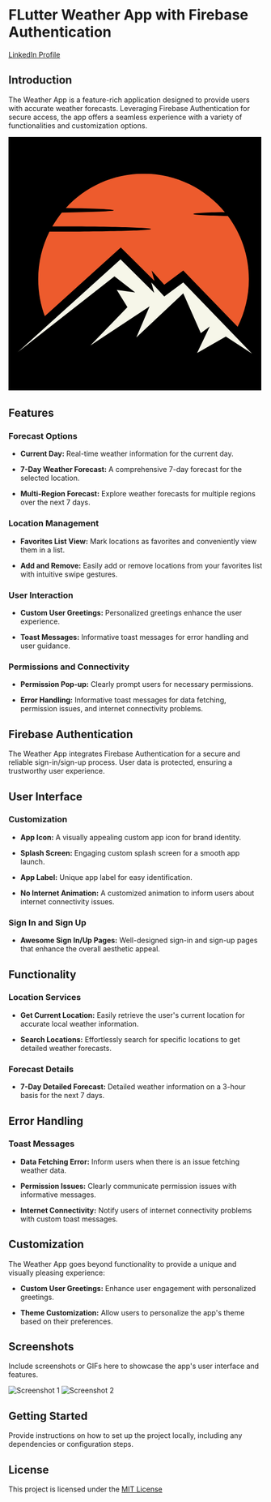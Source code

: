 # FLutter Weather App with Firebase Authentication
[LinkedIn Profile](https://www.linkedin.com/in/shubham-bane)

## Introduction

The Weather App is a feature-rich application designed to provide users with accurate weather forecasts. Leveraging Firebase Authentication for secure access, the app offers a seamless experience with a variety of functionalities and customization options.

![App Icon](assets/appLogo.png)

## Features

### Forecast Options

- **Current Day:** Real-time weather information for the current day.
  
- **7-Day Weather Forecast:** A comprehensive 7-day forecast for the selected location.

- **Multi-Region Forecast:** Explore weather forecasts for multiple regions over the next 7 days.

### Location Management

- **Favorites List View:** Mark locations as favorites and conveniently view them in a list.

- **Add and Remove:** Easily add or remove locations from your favorites list with intuitive swipe gestures.

### User Interaction

- **Custom User Greetings:** Personalized greetings enhance the user experience.

- **Toast Messages:** Informative toast messages for error handling and user guidance.

### Permissions and Connectivity

- **Permission Pop-up:** Clearly prompt users for necessary permissions.

- **Error Handling:** Informative toast messages for data fetching, permission issues, and internet connectivity problems.

## Firebase Authentication

The Weather App integrates Firebase Authentication for a secure and reliable sign-in/sign-up process. User data is protected, ensuring a trustworthy user experience.

## User Interface

### Customization

- **App Icon:** A visually appealing custom app icon for brand identity.

- **Splash Screen:** Engaging custom splash screen for a smooth app launch.

- **App Label:** Unique app label for easy identification.

- **No Internet Animation:** A customized animation to inform users about internet connectivity issues.

### Sign In and Sign Up

- **Awesome Sign In/Up Pages:** Well-designed sign-in and sign-up pages that enhance the overall aesthetic appeal.

## Functionality

### Location Services

- **Get Current Location:** Easily retrieve the user's current location for accurate local weather information.

- **Search Locations:** Effortlessly search for specific locations to get detailed weather forecasts.

### Forecast Details

- **7-Day Detailed Forecast:** Detailed weather information on a 3-hour basis for the next 7 days.

## Error Handling

### Toast Messages

- **Data Fetching Error:** Inform users when there is an issue fetching weather data.

- **Permission Issues:** Clearly communicate permission issues with informative messages.

- **Internet Connectivity:** Notify users of internet connectivity problems with custom toast messages.

## Customization

The Weather App goes beyond functionality to provide a unique and visually pleasing experience:

- **Custom User Greetings:** Enhance user engagement with personalized greetings.

- **Theme Customization:** Allow users to personalize the app's theme based on their preferences.

## Screenshots

Include screenshots or GIFs here to showcase the app's user interface and features.

![Screenshot 1](link_to_screenshot_1)
![Screenshot 2](link_to_screenshot_2)

## Getting Started

Provide instructions on how to set up the project locally, including any dependencies or configuration steps.

## License

This project is licensed under the [MIT License](LICENSE)
